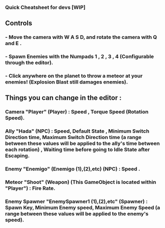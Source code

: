 ### Quick Cheatsheet for devs [WIP]

## Controls

### - Move the camera with W A S D, and rotate the camera with Q and E .

### - Spawn Enemies with the Numpads 1 , 2 , 3 , 4 (Configurable through the editor).

### - Click anywhere on the planet to throw a meteor at your enemies! (Explosion Blast still damages enemies).

## Things you can change in the editor :

### Camera "Player" (Player) : Speed , Torque Speed (Rotation Speed).

### Ally "Hada" (NPC) : Speed, Default State , Minimum Switch Direction time, Maximum Switch Direction time (a range between these values will be applied to the ally's time between each rotation) , Waiting time before going to Idle State after Escaping.

### Enemy "Enemigo" (Enemigo (1),(2),etc) (NPC) : Speed .

### Meteor "Shoot" (Weapon) (This GameObject is located within "Player") : Fire Rate.

### Enemy Spawner "EnemySpawner1 (1),(2),etc" (Spawner) : Spawn Key, Minimum Enemy speed, Maximum Enemy Speed (a range between these values will be applied to the enemy's speed).
